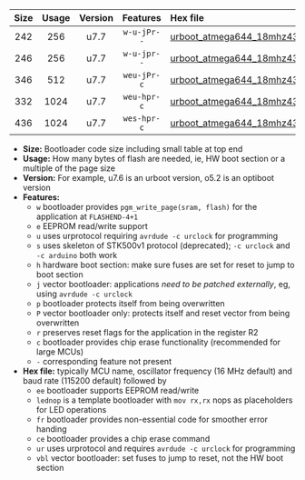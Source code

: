 |Size|Usage|Version|Features|Hex file|
|:-:|:-:|:-:|:-:|:--|
|242|256|u7.7|`w-u-jPr--`|[urboot_atmega644_18mhz432_115200bps_lednop_ur_vbl.hex](https://raw.githubusercontent.com/stefanrueger/urboot.hex/main/mcus/atmega644/fcpu_18mhz432/115200_bps/urboot_atmega644_18mhz432_115200bps_lednop_ur_vbl.hex)|
|246|256|u7.7|`w-u-jpr--`|[urboot_atmega644_18mhz432_115200bps_lednop_fr_ur_vbl.hex](https://raw.githubusercontent.com/stefanrueger/urboot.hex/main/mcus/atmega644/fcpu_18mhz432/115200_bps/urboot_atmega644_18mhz432_115200bps_lednop_fr_ur_vbl.hex)|
|346|512|u7.7|`weu-jPr-c`|[urboot_atmega644_18mhz432_115200bps_ee_lednop_fr_ce_ur_vbl.hex](https://raw.githubusercontent.com/stefanrueger/urboot.hex/main/mcus/atmega644/fcpu_18mhz432/115200_bps/urboot_atmega644_18mhz432_115200bps_ee_lednop_fr_ce_ur_vbl.hex)|
|332|1024|u7.7|`weu-hpr-c`|[urboot_atmega644_18mhz432_115200bps_ee_lednop_fr_ce_ur.hex](https://raw.githubusercontent.com/stefanrueger/urboot.hex/main/mcus/atmega644/fcpu_18mhz432/115200_bps/urboot_atmega644_18mhz432_115200bps_ee_lednop_fr_ce_ur.hex)|
|436|1024|u7.7|`wes-hpr-c`|[urboot_atmega644_18mhz432_115200bps_ee_lednop_fr_ce.hex](https://raw.githubusercontent.com/stefanrueger/urboot.hex/main/mcus/atmega644/fcpu_18mhz432/115200_bps/urboot_atmega644_18mhz432_115200bps_ee_lednop_fr_ce.hex)|

- **Size:** Bootloader code size including small table at top end
- **Usage:** How many bytes of flash are needed, ie, HW boot section or a multiple of the page size
- **Version:** For example, u7.6 is an urboot version, o5.2 is an optiboot version
- **Features:**
  + `w` bootloader provides `pgm_write_page(sram, flash)` for the application at `FLASHEND-4+1`
  + `e` EEPROM read/write support
  + `u` uses urprotocol requiring `avrdude -c urclock` for programming
  + `s` uses skeleton of STK500v1 protocol (deprecated); `-c urclock` and `-c arduino` both work
  + `h` hardware boot section: make sure fuses are set for reset to jump to boot section
  + `j` vector bootloader: applications *need to be patched externally*, eg, using `avrdude -c urclock`
  + `p` bootloader protects itself from being overwritten
  + `P` vector bootloader only: protects itself and reset vector from being overwritten
  + `r` preserves reset flags for the application in the register R2
  + `c` bootloader provides chip erase functionality (recommended for large MCUs)
  + `-` corresponding feature not present
- **Hex file:** typically MCU name, oscillator frequency (16 MHz default) and baud rate (115200 default) followed by
  + `ee` bootloader supports EEPROM read/write
  + `lednop` is a template bootloader with `mov rx,rx` nops as placeholders for LED operations
  + `fr` bootloader provides non-essential code for smoother error handing
  + `ce` bootloader provides a chip erase command
  + `ur` uses urprotocol and requires `avrdude -c urclock` for programming
  + `vbl` vector bootloader: set fuses to jump to reset, not the HW boot section
